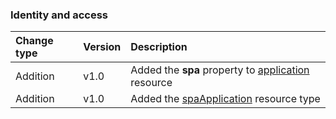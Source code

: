 ### Identity and access

| **Change type** | **Version** | **Description** |
|:---|:---|:---|
|Addition|v1.0|Added the **spa** property to [application](https://docs.microsoft.com/en-us/graph/api/resources/application?view=graph-rest-1.0) resource|
|Addition|v1.0|Added the [spaApplication](https://docs.microsoft.com/en-us/graph/api/resources/spaApplication?view=graph-rest-1.0) resource type|
